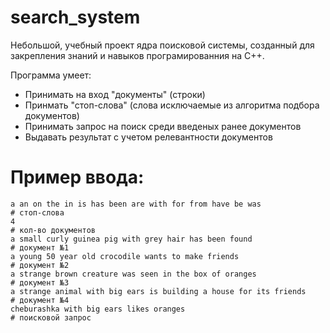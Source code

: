 # search_system
Небольшой, учебный проект ядра поисковой системы, созданный для закрепления знаний и навыков програмированния на C++.

Программа умеет:
- Принимать на вход "документы" (строки)
- Принмать "стоп-слова" (слова исключаемые из алгоритма подбора документов)
- Принимать запрос на поиск среди введеных ранее документов
- Выдавать результат с учетом релевантности документов


# Пример ввода:
```
a an on the in is has been are with for from have be was                      # стоп-слова
4                                                                             # кол-во документов
a small curly guinea pig with grey hair has been found                        # документ №1
a young 50 year old crocodile wants to make friends                           # документ №2
a strange brown creature was seen in the box of oranges                       # документ №3
a strange animal with big ears is building a house for its friends            # документ №4
cheburashka with big ears likes oranges                                       # поисковой запрос
```
